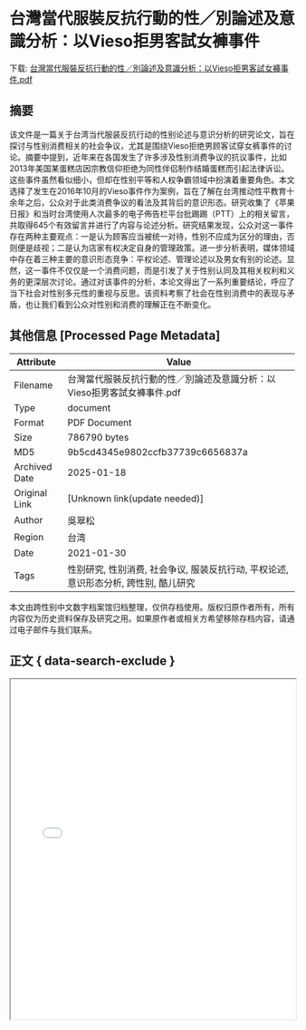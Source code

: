 # 台灣當代服裝反抗行動的性／別論述及意識分析：以Vieso拒男客試女褲事件

<!-- tcd_download_link -->
下载: <a href="../台灣當代服裝反抗行動的性／別論述及意識分析：以Vieso拒男客試女褲事件.pdf" download>台灣當代服裝反抗行動的性／別論述及意識分析：以Vieso拒男客試女褲事件.pdf</a>
<!-- tcd_download_link_end -->

## 摘要

<!-- tcd_abstract -->
该文件是一篇关于台湾当代服装反抗行动的性别论述与意识分析的研究论文，旨在探讨与性别消费相关的社会争议，尤其是围绕Vieso拒绝男顾客试穿女裤事件的讨论。摘要中提到，近年来在各国发生了许多涉及性别消费争议的抗议事件，比如2013年美国某蛋糕店因宗教信仰拒绝为同性伴侣制作结婚蛋糕而引起法律诉讼。这些事件虽然看似细小，但却在性别平等和人权争霸领域中扮演着重要角色。本文选择了发生在2016年10月的Vieso事件作为案例，旨在了解在台湾推动性平教育十余年之后，公众对于此类消费争议的看法及其背后的意识形态。研究收集了《苹果日报》和当时台湾使用人次最多的电子佈告栏平台批踢踢（PTT）上的相关留言，共取得645个有效留言并进行了内容与论述分析。研究结果发现，公众对这一事件存在两种主要观点：一是认为顾客应当被统一对待，性别不应成为区分的理由，否则便是歧视；二是认为店家有权决定自身的管理政策。进一步分析表明，媒体领域中存在着三种主要的意识形态竞争：平权论述、管理论述以及男女有别的论述。显然，这一事件不仅仅是一个消费问题，而是引发了关于性别认同及其相关权利和义务的更深层次讨论。通过对该事件的分析，本论文得出了一系列重要结论，呼应了当下社会对性别多元性的重视与反思。该资料考察了社会在性别消费中的表现与矛盾，也让我们看到公众对性别和消费的理解正在不断变化。

<!-- tcd_abstract_end -->

## 其他信息 [Processed Page Metadata]

| Attribute       | Value                                  |
|-----------------|----------------------------------------|
| Filename        | 台灣當代服裝反抗行動的性／別論述及意識分析：以Vieso拒男客試女褲事件.pdf                             |
| Type            | document                                 |
| Format          | PDF Document                               |
| Size            | 786790 bytes                           |
| MD5             | 9b5cd4345e9802ccfb37739c6656837a                                  |
| Archived Date   | 2025-01-18                             |
| Original Link   | [Unknown link(update needed)]                         |
| Author          | 吳翠松                               |
| Region          | 台湾                               |
| Date            | 2021-01-30                                 |
| Tags            | 性别研究, 性别消费, 社会争议, 服装反抗行动, 平权论述, 意识形态分析, 跨性别, 酷儿研究                                 |

本文由跨性别中文数字档案馆归档整理，仅供存档使用。版权归原作者所有，所有内容仅为历史资料保存及研究之用。如果原作者或相关方希望移除存档内容，请通过电子邮件与我们联系。

## 正文 { data-search-exclude }

<!-- tcd_main_text -->
<iframe src="../台灣當代服裝反抗行動的性／別論述及意識分析：以Vieso拒男客試女褲事件.pdf" width="100%" height="600px">
    <p>无法显示PDF，请下载查看。</p>
</iframe>
<!-- tcd_main_text_end -->

